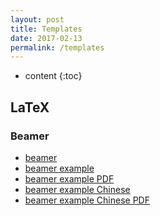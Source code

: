```yaml
---
layout: post
title: Templates
date: 2017-02-13
permalink: /templates
---
```


* content
{:toc}


## LaTeX

### Beamer
- [beamer](https://github.com/Guo-Zhang/iGuoTemplates/blob/master/beamer.tex)
- [beamer example](https://github.com/Guo-Zhang/iGuoTemplates/blob/master/beamer_example.tex)
- [beamer example PDF](https://github.com/Guo-Zhang/iGuoTemplates/blob/master/beamer_example.pdf)
- [beamer example Chinese](https://github.com/Guo-Zhang/iGuoTemplates/blob/master/beamer_example_zh-cn.tex)
- [beamer example Chinese PDF](https://github.com/Guo-Zhang/iGuoTemplates/blob/master/beamer_example_zh-cn.pdf)